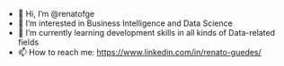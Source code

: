 - 👋 Hi, I’m @renatofge
- 👀 I’m interested in Business Intelligence and Data Science
- 🌱 I’m currently learning development skills in all kinds of Data-related fields
- 📫 How to reach me: https://www.linkedin.com/in/renato-guedes/
